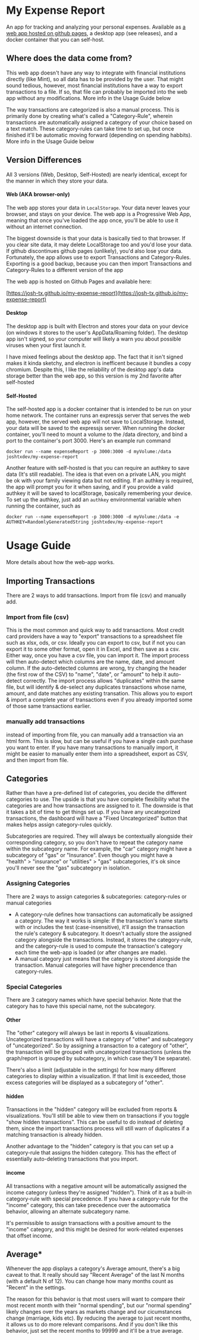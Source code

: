 # My Expense Report

An app for tracking and analyzing your personal expenses. Available as [a web app hosted on github pages](https://josh-tx.github.io/my-expense-report), a desktop app (see releases), and a docker container that you can self-host.

## Where does the data come from?

This web app doesn't have any way to integrate with financial institutions directly (like Mint), so all data has to be provided by the user. That might sound tedious, however, most financial institutions have a way to export transactions to a file. If so, that file can probably be imported into the web app without any modifications. More info in the Usage Guide below

The way transactions are categorized is also a manual process. This is primarily done by creating what's called a "Category-Rule", wherein transactions are automatically assigned a category of your choice based on a text match. These category-rules can take time to set up, but once finished it'll be automatic moving forward (depending on spending habbits). More info in the Usage Guide below

## Version Differences

All 3 versions (Web, Desktop, Self-Hosted) are nearly identical, except for the manner in which they store your data. 

#### Web (AKA browser-only)

The web app stores your data in `LocalStorage`. Your data never leaves your browser, and stays on your device. The web app is a Progressive Web App, meaning that once you've loaded the app once, you'll be able to use it without an internet connection.  

The biggest downside is that your data is basically tied to that browser. If you clear site data, it may delete LocalStorage too and you'd lose your data. If github discontinues github pages (unlikely), you'd also lose your data. Fortunately, the app allows use to export Transactions and Category-Rules. Exporting is a good backup, because you can then import Transactions and Category-Rules to a different version of the app

The web app is hosted on Github Pages and available here:

[https://josh-tx.github.io/my-expense-report](https://josh-tx.github.io/my-expense-report)

#### Desktop

The desktop app is built with Electron and stores your data on your device (on windows it stores to the user's AppData/Roaming folder). The desktop app isn't signed, so your computer will likely a warn you about possible viruses when your first launch it. 

I have mixed feelings about the desktop app. The fact that it isn't signed makes it kinda sketchy, and electron is inefficent because it bundles a copy chromium. Despite this, I like the reliability of the desktop app's data storage better than the web app, so this version is my 2nd favorite after self-hosted

#### Self-Hosted

The self-hosted app is a docker container that is intended to be run on your home network. The container runs an expressjs server that serves the web app, however, the served web app will not save to LocalStorage. Instead, your data will be saved to the expressjs server. When running the docker container, you'll need to mount a volume to the /data directory, and bind a port to the container's port 3000. Here's an example run command

```
docker run --name expenseReport -p 3000:3000 -d myVolume:/data joshtxdev/my-expense-report
```

Another feature with self-hosted is that you can require an authkey to save data (It's still readable). The idea is that even on a private LAN, you might be ok with your family viewing data but not editing. If an authkey is required, the app will prompt you for it when saving, and if you provide a valid authkey it will be saved to localStorage, basically remembering your device. To set up the authkey, just add an `authkey` environmental variable when running the container, such as

```
docker run --name expenseReport -p 3000:3000 -d myVolume:/data -e AUTHKEY=RandomlyGeneratedString joshtxdev/my-expense-report
```

# Usage Guide

More details about how the web-app works.

## Importing Transactions

There are 2 ways to add transactions. Import from file (csv) and manually add.

### Import from file (csv) 
This is the most common and quick way to add transactions. Most credit card providers have a way to "export" transactions to a spreadsheet file such as xlsx, ods, or csv. Ideally you can export to csv, but if not you can export it to some other format, open it in Excel, and then save as a csv. Either way, once you have a csv file, you can import it. The import process will then auto-detect which columns are the name, date, and amount column. If the auto-detected columns are wrong, try changing the header (the first row of the CSV) to "name", "date", or "amount" to help it auto-detect correctly. The import process allows "duplicates" within the same file, but will identify & de-select any duplicates transactions whose name, amount, and date matches any existing transation. This allows you to export & import a complete year of transactions even if you already imported some of those same transactions earlier. 

### manually add transactions
instead of importing from file, you can manually add a transaction via an html form. This is slow, but can be useful if you have a single cash purchase you want to enter. If you have many transactions to manually import, it might be easier to manually enter them into a spreadsheet, export as CSV, and then import from file. 


## Categories

Rather than have a pre-defined list of categories, you decide the different categories to use. The upside is that you have complete flexibility what the categories are and how transactions are assigned to it. The downside is that it takes a bit of time to get things set up. If you have any uncategorized transactions, the dashboard will have a "Fixed Uncategorized" button that makes helps assign category-rules quickly.

Subcategories are required. They will always be contextually alongside their corresponding category, so you don't have to repeat the category name within the subcategory name. For example, the "car" category might have a subcategory of "gas" or "Insurance". Even though you might have a "health" > "insurance" or "utilities" > "gas" subcategories, it's ok since you'll never see the "gas" subcategory in isolation.

### Assigning Categories

There are 2 ways to assign categories & subcategories: category-rules or manual categories
* A category-rule defines how transactions can automatically be assigned a category. The way it works is simple: If the transaction's name starts with or includes the test (case-insensitive), it'll assign the transaction the rule's category & subcategory. It doesn't actually store the assigned category alongside the transactions. Instead, it stores the category-rule, and the category-rule is used to compute the transaction's category each time the web-app is loaded (or after changes are made).
* A manual category just means that the category is stored alongside the transaction. Manual categories will have higher precendence than category-rules.

### Special Categories

There are 3 category names which have special behavior. Note that the category has to have this special name, not the subcategory.

#### Other

The "other" category will always be last in reports & visualizations. Uncategorized transactions will have a category of "other" and subcategory of "uncategorized". So by assigning a transaction to a category of "other", the transaction will be grouped with uncategorized transactions (unless the graph/report is grouped by subcategory, in which case they'll be separate).

There's also a limit (adjustable in the settings) for how many different categories to display within a visualization. If that limit is exceeded, those excess categories will be displayed as a subcategory of "other".

#### hidden

Transactions in the "hidden" category will be excluded from reports & visualizations. You'll still be able to view them on transactions if you toggle "show hidden transactions". This can be useful to do instead of deleting them, since the import transactions process will still warn of duplicates if a matching transaction is already hidden. 

Another advantage to the "hidden" category is that you can set up a category-rule that assigns the hidden category. This has the effect of essentially auto-deleting transactions that you import. 

#### income

All transactions with a negative amount will be automatically assigned the income category (unless they're assigned "hidden"). Think of it as a built-in category-rule with special precedence. If you have a category-rule for the "income" category, this can take precedence over the autoomatica behavior, allowing an alternate subcategory name. 

It's permissible to assign transactions with a positive amount to the "income" category, and this might be desired for work-related expenses that offset income.

## Average*

Whenever the app displays a category's Average amount, there's a big caveat to that. It really should say "Recent Average" of the last N months (with a default N of 12). You can change how many months count as "Recent" in the settings. 

The reason for this behavior is that most users will want to compare their most recent month with their "normal spending", but our "normal spending" likely changes over the years as markets change and our cicumstances change (marriage, kids etc). By reducing the average to just recent months, it allows us to do more relevant comparisons. And if you don't like this behavior, just set the recent months to 99999 and it'll be a true average. 